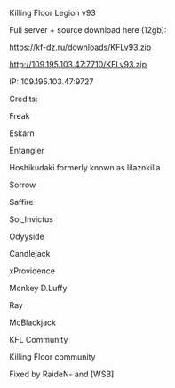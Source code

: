 Killing Floor Legion v93

Full server + source download here (12gb):

https://kf-dz.ru/downloads/KFLv93.zip

http://109.195.103.47:7710/KFLv93.zip

IP: 109.195.103.47:9727

Credits:

Freak

Eskarn

Entangler

Hoshikudaki formerly known as lilaznkilla

Sorrow

Saffire

Sol_Invictus

Odyyside

Candlejack

xProvidence

Monkey D.Luffy

Ray

McBlackjack

KFL Community

Killing Floor community

Fixed by RaideN- and [WSB]
